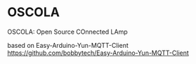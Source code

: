# OSCOLA
OSCOLA: Open Source COnnected LAmp

based on Easy-Arduino-Yun-MQTT-Client
https://github.com/bobbytech/Easy-Arduino-Yun-MQTT-Client